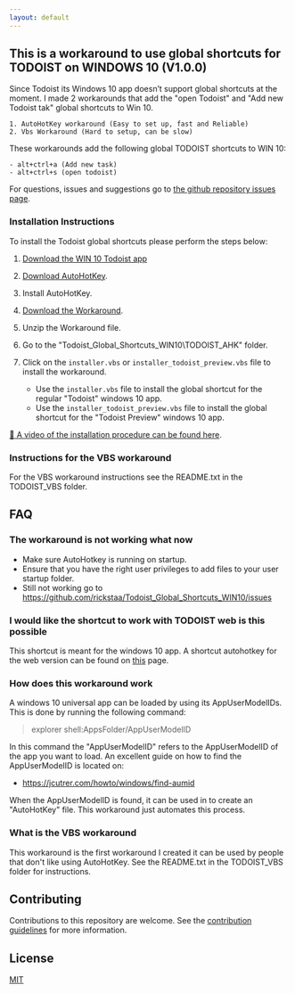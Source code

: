 ```yaml
---
layout: default
---
```


## This is a workaround to use global shortcuts for TODOIST on WINDOWS 10 (V1.0.0)

Since Todoist its Windows 10 app doesn’t support global shortcuts at the moment. I made 2 workarounds that add the "open Todoist" and "Add new Todoist tak" global shortcuts to Win 10.

    1. AutoHotKey workaround (Easy to set up, fast and Reliable)
    2. Vbs Workaround (Hard to setup, can be slow)
	
These workarounds add the following global TODOIST shortcuts to WIN 10:

    - alt+ctrl+a (Add new task)
    - alt+ctrl+s (open todoist)

For questions, issues and suggestions go to [the github repository issues page](https://github.com/rickstaa/Todoist_Global_Shortcuts_WIN10/issues).

### Installation Instructions

To install the Todoist global shortcuts please perform the steps below:

1.  [Download the WIN 10 Todoist app](https://www.microsoft.com/en-us/p/todoist-to-do-list-and-task-manager/9nblggh1rl1k?activetab=pivot:overviewtab)

2.  [Download AutoHotKey](https://autohotkey.com/).

3.  Install AutoHotKey.

4.  [Download the Workaround](https://github.com/rickstaa/Todoist_Global_Shortcuts_WIN10/archive/master.zip).

5.  Unzip the Workaround file.

6.  Go to the "Todoist_Global_Shortcuts_WIN10\\TODOIST_AHK" folder.

7.  Click on the `installer.vbs` or `installer_todoist_preview.vbs` file to install the workaround.

    -   Use the `installer.vbs` file to install the global shortcut for the regular "Todoist" windows 10 app.
    -   Use the `installer_todoist_preview.vbs` file to install the global shortcut for the "Todoist Preview" windows 10 app.

[🎥 A video of the installation procedure can be found here](https://youtu.be/ebrUnpQdHzI).

### Instructions for the VBS workaround

For the VBS workaround instructions see the README.txt in the TODOIST_VBS folder.

## FAQ

### The workaround is not working what now

-   Make sure AutoHotkey is running on startup.
-   Ensure that you have the right user privileges to add files to your user startup folder.
-   Still not working go to <https://github.com/rickstaa/Todoist_Global_Shortcuts_WIN10/issues>

### I would like the shortcut to work with TODOIST web is this possible

This shortcut is meant for the windows 10 app. A shortcut autohotkey for the web version can be found on [this](https://github.com/mgroat/Todoist-Global-Hotkey) page.

### How does this workaround work

A windows 10 universal app can be loaded by using its AppUserModelIDs. This is done by running the following command:

> explorer shell:AppsFolder/AppUserModelID

In this command the "AppUserModelID" refers to the AppUserModelID of the app you want to load. An excellent guide on how to find the AppUserModelID
is located on:

-   <https://jcutrer.com/howto/windows/find-aumid>

When the AppUserModelID is found, it can be used in to create an "AutoHotKey" file. This workaround just automates this process.

### What is the VBS workaround

This workaround is the first workaround I created it can be used by people that don't like using AutoHotKey. See the README.txt in the TODOIST_VBS folder for instructions.

## Contributing

Contributions to this repository are welcome. See the [contribution guidelines](contributing.md) for more information.

## License

[MIT](LICENSE)
